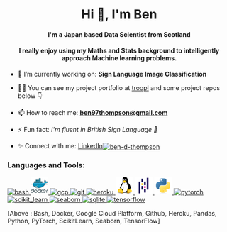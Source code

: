 <h1 align="center">Hi 👋, I'm Ben</h1>
<h4 align="center">I'm a Japan based Data Scientist from Scotland </h4>
<h4 align="center">I really enjoy using my Maths and Stats background to intelligently approach Machine learning problems. </h4>

- 🔭 I’m currently working on: **Sign Language Image Classification**

- 👨‍💻 You can see my project portfolio at [troopl](troopl) and some project repos below 👇

- 📫 How to reach me: **ben97thompson@gmail.com**

- ⚡ Fun fact: *I'm fluent in British Sign Language 🙌*

- ✨ <text align="left">Connect with me:</text> [LinkedIn](https://www.linkedin.com/in/ben-d-thompson/)<a href="https://linkedin.com/in/ben-d-thompson" target="blank"><img align="center" src="https://raw.githubusercontent.com/rahuldkjain/github-profile-readme-generator/master/src/images/icons/Social/linked-in-alt.svg" alt="ben-d-thompson" height="20" width="35" /></a>

<h3 align="left">Languages and Tools:</h3>
<p align="left"> <a href="https://www.gnu.org/software/bash/" target="_blank" rel="noreferrer"> <img src="https://www.vectorlogo.zone/logos/gnu_bash/gnu_bash-icon.svg" alt="bash" width="40" height="40"/> </a> <a href="https://www.docker.com/" target="_blank" rel="noreferrer"> <img src="https://raw.githubusercontent.com/devicons/devicon/master/icons/docker/docker-original-wordmark.svg" alt="docker" width="40" height="40"/> </a> <a href="https://cloud.google.com" target="_blank" rel="noreferrer"> <img src="https://www.vectorlogo.zone/logos/google_cloud/google_cloud-icon.svg" alt="gcp" width="40" height="40"/> </a> <a href="https://git-scm.com/" target="_blank" rel="noreferrer"> <img src="https://www.vectorlogo.zone/logos/git-scm/git-scm-icon.svg" alt="git" width="40" height="40"/> </a> <a href="https://heroku.com" target="_blank" rel="noreferrer"> <img src="https://www.vectorlogo.zone/logos/heroku/heroku-icon.svg" alt="heroku" width="40" height="40"/> </a> <a href="https://www.linux.org/" target="_blank" rel="noreferrer"> <img src="https://raw.githubusercontent.com/devicons/devicon/master/icons/linux/linux-original.svg" alt="linux" width="40" height="40"/> </a> <a href="https://pandas.pydata.org/" target="_blank" rel="noreferrer"> <img src="https://raw.githubusercontent.com/devicons/devicon/2ae2a900d2f041da66e950e4d48052658d850630/icons/pandas/pandas-original.svg" alt="pandas" width="40" height="40"/> </a> <a href="https://www.python.org" target="_blank" rel="noreferrer"> <img src="https://raw.githubusercontent.com/devicons/devicon/master/icons/python/python-original.svg" alt="python" width="40" height="40"/> </a> <a href="https://pytorch.org/" target="_blank" rel="noreferrer"> <img src="https://www.vectorlogo.zone/logos/pytorch/pytorch-icon.svg" alt="pytorch" width="40" height="40"/> </a> <a href="https://scikit-learn.org/" target="_blank" rel="noreferrer"> <img src="https://upload.wikimedia.org/wikipedia/commons/0/05/Scikit_learn_logo_small.svg" alt="scikit_learn" width="40" height="40"/> </a> <a href="https://seaborn.pydata.org/" target="_blank" rel="noreferrer"> <img src="https://seaborn.pydata.org/_images/logo-mark-lightbg.svg" alt="seaborn" width="40" height="40"/> </a> <a href="https://www.sqlite.org/" target="_blank" rel="noreferrer"> <img src="https://www.vectorlogo.zone/logos/sqlite/sqlite-icon.svg" alt="sqlite" width="40" height="40"/> </a> <a href="https://www.tensorflow.org" target="_blank" rel="noreferrer"> <img src="https://www.vectorlogo.zone/logos/tensorflow/tensorflow-icon.svg" alt="tensorflow" width="40" height="40"/> </a> </p>

 [Above : Bash, Docker, Google Cloud Platform, Github, Heroku, Pandas, Python, PyTorch, ScikitLearn, Seaborn, TensorFlow]
 
<!-- ## Some Projects [Repos below]

### MiniMozart 🎼✍️
Created a tool to assist writing piano melodies by modelling Mozart music with RNN's in a team of 3.

[See the app here](https://cmp-web-7wc6zc723a-ew.a.run.app/)

🎹 Cleaned, transformed, and augmented audio data to create dataset of 20,000 sequences from 52 piece

🎶 Used Keras to train Recurrent Neural Network models with LSTM and Dropout layers, trained with Early Stopping

🎵 Quickly self taught specialised music packages and software using available documentation

🎻 Built Docker virtual machines with specified environments and installed software dependencies

🎺 Built a complex frontend website with Streamlit, using statefulness and API connections to run smoothly

🎸 Hosted the model API and Streamlit in a Docker virtual machine on Google Cloud Platform with custom settings

### Cinema Times 🍿
Using web scraping and calling API's to source data for all my nearby cinemas and display it in one place with Streamlit & Heroku.

[See the app here](https://cinema-times-scraper.herokuapp.com/)


🎞️ Called API's using the requests package, handling response errors and sending dynamic queries

📽️ Scraped html code using the BeautifulSoup package. Had to use various BSoup methods to work around messily structured websites

🎬 Used RegEx with English and Japanese text

📹 Gained valuable experience about the importance of data architecture and creating a data pipeline 

🎦 Used a wide range of Streamlit features to create a clear and robust frontend that was hosted on Heroku

🎥 Streamlined code to minimize number of http requests and improve runtime

📸 Maintained a structured repo, refactoring code into importable packages to keep app file tidy
 
 
### London Fire Response Times 👨‍🚒👩‍🚒  
Explored the London Fire Brigades incident response times from the start of the 999 call to the first fire engine arrival across the 32 London boroughs from 2010 to 2021.

🔥      Got good practice extracting, exploring, and cleaning data using Pandas

🚒      Stretched myself with creating highly customised plots with Matplotlib

⏱️      Learned Geopandas to handle GeoJson's and create Choropleth Map Plots
 -->
